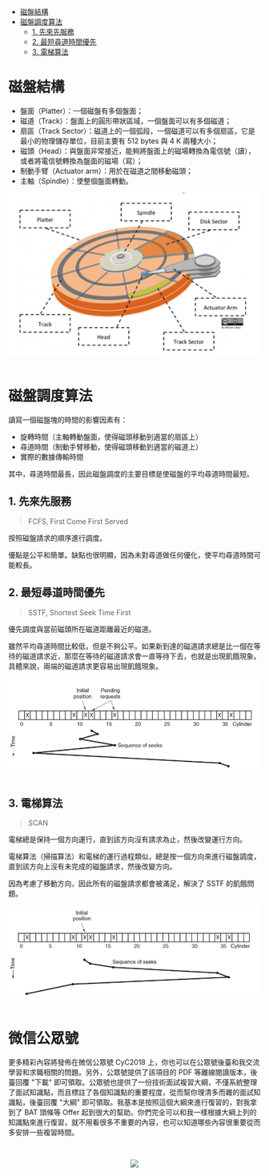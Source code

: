 <!-- GFM-TOC -->
* [磁盤結構](#磁盤結構)
* [磁盤調度算法](#磁盤調度算法)
    * [1. 先來先服務](#1-先來先服務)
    * [2. 最短尋道時間優先](#2-最短尋道時間優先)
    * [3. 電梯算法](#3-電梯算法)
<!-- GFM-TOC -->


# 磁盤結構

- 盤面（Platter）：一個磁盤有多個盤面；
- 磁道（Track）：盤面上的圓形帶狀區域，一個盤面可以有多個磁道；
- 扇區（Track Sector）：磁道上的一個弧段，一個磁道可以有多個扇區，它是最小的物理儲存單位，目前主要有 512 bytes 與 4 K 兩種大小；
- 磁頭（Head）：與盤面非常接近，能夠將盤面上的磁場轉換為電信號（讀），或者將電信號轉換為盤面的磁場（寫）；
- 制動手臂（Actuator arm）：用於在磁道之間移動磁頭；
- 主軸（Spindle）：使整個盤面轉動。

<div align="center"> <img src="pics/014fbc4d-d873-4a12-b160-867ddaed9807.jpg"/> </div><br>

# 磁盤調度算法

讀寫一個磁盤塊的時間的影響因素有：

- 旋轉時間（主軸轉動盤面，使得磁頭移動到適當的扇區上）
- 尋道時間（制動手臂移動，使得磁頭移動到適當的磁道上）
- 實際的數據傳輸時間

其中，尋道時間最長，因此磁盤調度的主要目標是使磁盤的平均尋道時間最短。

## 1. 先來先服務

> FCFS, First Come First Served

按照磁盤請求的順序進行調度。

優點是公平和簡單。缺點也很明顯，因為未對尋道做任何優化，使平均尋道時間可能較長。

## 2. 最短尋道時間優先

> SSTF, Shortest Seek Time First

優先調度與當前磁頭所在磁道距離最近的磁道。

雖然平均尋道時間比較低，但是不夠公平。如果新到達的磁道請求總是比一個在等待的磁道請求近，那麼在等待的磁道請求會一直等待下去，也就是出現飢餓現象。具體來說，兩端的磁道請求更容易出現飢餓現象。

<div align="center"> <img src="pics/4e2485e4-34bd-4967-9f02-0c093b797aaa.png"/> </div><br>

## 3. 電梯算法

> SCAN

電梯總是保持一個方向運行，直到該方向沒有請求為止，然後改變運行方向。

電梯算法（掃描算法）和電梯的運行過程類似，總是按一個方向來進行磁盤調度，直到該方向上沒有未完成的磁盤請求，然後改變方向。

因為考慮了移動方向，因此所有的磁盤請求都會被滿足，解決了 SSTF 的飢餓問題。

<div align="center"> <img src="pics/271ce08f-c124-475f-b490-be44fedc6d2e.png"/> </div><br>




# 微信公眾號


更多精彩內容將發佈在微信公眾號 CyC2018 上，你也可以在公眾號後臺和我交流學習和求職相關的問題。另外，公眾號提供了該項目的 PDF 等離線閱讀版本，後臺回覆 "下載" 即可領取。公眾號也提供了一份技術面試複習大綱，不僅系統整理了面試知識點，而且標註了各個知識點的重要程度，從而幫你理清多而雜的面試知識點，後臺回覆 "大綱" 即可領取。我基本是按照這個大綱來進行復習的，對我拿到了 BAT 頭條等 Offer 起到很大的幫助。你們完全可以和我一樣根據大綱上列的知識點來進行復習，就不用看很多不重要的內容，也可以知道哪些內容很重要從而多安排一些複習時間。


<br><div align="center"><img width="320px" src="https://cs-notes-1256109796.cos.ap-guangzhou.myqcloud.com/other/公眾號海報6.png"></img></div>
